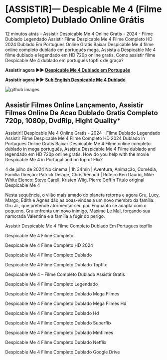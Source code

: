 # [ASSISTIR]— Despicable Me 4 (Filme Completo) Dublado Online Grátis

12 minutos atrás - Assistir Despicable Me 4 Online Gratis - 2024 - Filme Dublado Legendado Assistir Filme Despicable Me 4 Filme Completo HD 2024 Dublado Em Portugues Online Gratis Baixar Despicable Me 4 filme online completo dublado em português mega, Assista a Despicable Me 4 filme dublado e legendado em HD 720p online gratis. Como assistir filme Despicable Me 4 dublado em português topflix de graça?

**Assistir agora ►► [Despicable Me 4 Dublado em Português](https://star-movies.stream/pt/movie/519182/despicable-me-4)**

**Assistir agora ►► [Sub English Despicable Me 4 Dublado](https://star-movies.stream/pt/movie/519182/despicable-me-4)**

![github images](https://github.com/user-attachments/assets/44c9a5a9-7c9d-429d-adaa-9b3a2fe089ce)

## Assistir Filmes Online Lançamento, Assistir Filmes Online De Acao Dublado Gratis Completo 720p, 1080p, DvdRip, Hight Quality*

Assistir!! Despicable Me 4 Online Gratis - 2024 - Filme Dublado Legendado Assistir Filme Despicable Me 4 Filme Completo HD 2024 Dublado in Portugues Online Gratis Baixar Despicable Me 4 Filme online completo dublado in mega português, Assist a Despicable Me 4 Filme dublado and legendado em HD 720p online gratis. How do you help with the movie Despicable Me 4 in Portugal and on top of Flix?

4 de julho de 2024 No cinema | 1h 34min | Aventura, Animação, Comédia, Família
Direção: Patrick Delage, Chris Renaud | Roteiro Ken Daurio, Mike White
Elenco: Steve Carell, Kristen Wiig, Pierre Coffin
Título original Despicable Me 4

Nesta sequência, o vilão mais amado do planeta retorna e agora Gru, Lucy, Margo, Edith e Agnes dão as boas-vindas a um novo membro da família: Gru Jr., que pretende atormentar seu pai. Enquanto se adapta com o pequeno, Gru enfrenta um novo inimigo, Maxime Le Mal, forçando sua namorada Valentina e a família a fugir do perigo.

Assistir Despicable Me 4 Filme Completo Dublado Em Portugues topflix

Despicable Me 4 Filme Completo

Despicable Me 4 Filme Completo HD 2024

Despicable Me 4 Filme Completo Dublado

Despicable Me 4 Filme Completo Dublado Topflix

Despicable Me 4 – Filme Completo Dublado Assistir Gratis

Despicable Me 4 Filme Completo Legendado

Despicable Me 4 Filme Completo Dublado Mega Filmes

Despicable Me 4 Filme Completo Dublado Mega Filmes Hd

Despicable Me 4 Filme Completo Dublado Hd

Despicable Me 4 Filme Completo Dublado Superflix

Despicable Me 4 Filme Completo Dublado Mmfilmes

Despicable Me 4 Filme Completo Dublado Netflix

Despicable Me 4 Filme Completo Dublado Google Drive
